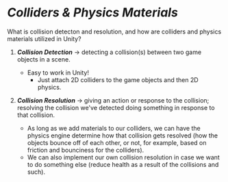 # ***Colliders & Physics Materials***
What is collision detecton and resolution, and how are colliders and physics materials utilized in Unity?

1. ***Collision Detection*** →  detecting a collision(s) between two game objects in a scene.
    - Easy to work in Unity!
        - Just attach 2D colliders to the game objects and then 2D physics.

2. ***Collision Resolution*** → giving an action or response to the collision; resolving the collision we've detected doing something in response to that collision.
    - As long as we add materials to our colliders, we can have the physics engine determine how that collision gets resolved (how the objects bounce off of each other, or not, for example, based on friction and bounciness for the colliders).
    - We can also implement our own collision resolution in case we want to do something else (reduce health as a result of the collisions and such).